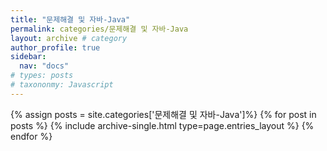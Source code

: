 ```yaml
---
title: "문제해결 및 자바-Java"
permalink: categories/문제해결 및 자바-Java
layout: archive # category
author_profile: true
sidebar:
  nav: "docs"
# types: posts
# taxononmy: Javascript
---
```


{% assign posts = site.categories['문제해결 및 자바-Java']%}
{% for post in posts %}
  {% include archive-single.html type=page.entries_layout %}
{% endfor %}
